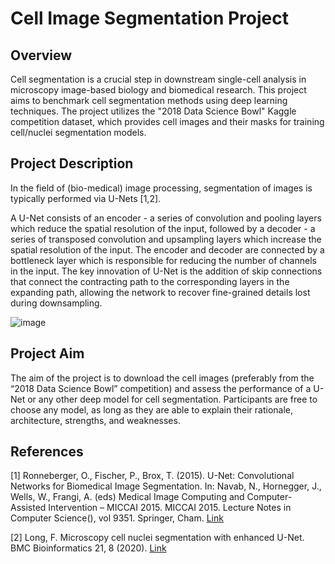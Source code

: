 # Cell Image Segmentation Project

## Overview
Cell segmentation is a crucial step in downstream single-cell analysis in microscopy image-based biology and biomedical research. This project aims to benchmark cell segmentation methods using deep learning techniques. The project utilizes the "2018 Data Science Bowl" Kaggle competition dataset, which provides cell images and their masks for training cell/nuclei segmentation models.

## Project Description
In the field of (bio-medical) image processing, segmentation of images is typically performed via U-Nets [1,2].

A U-Net consists of an encoder - a series of convolution and pooling layers which reduce the spatial resolution of the input, followed by a decoder - a series of transposed convolution and upsampling layers which increase the spatial resolution of the input. The encoder and decoder are connected by a bottleneck layer which is responsible for reducing the number of channels in the input. The key innovation of U-Net is the addition of skip connections that connect the contracting path to the corresponding layers in the expanding path, allowing the network to recover fine-grained details lost during downsampling.

![image](https://github.com/ryghrmni/DeepLifeProject/assets/111413160/53330d06-48db-40bc-9f3e-6d8e0b884645)


## Project Aim
The aim of the project is to download the cell images (preferably from the “2018 Data Science Bowl” competition) and assess the performance of a U-Net or any other deep model for cell segmentation. Participants are free to choose any model, as long as they are able to explain their rationale, architecture, strengths, and weaknesses.

## References
[1] Ronneberger, O., Fischer, P., Brox, T. (2015). U-Net: Convolutional Networks for Biomedical Image Segmentation. In: Navab, N., Hornegger, J., Wells, W., Frangi, A. (eds) Medical Image Computing and Computer-Assisted Intervention – MICCAI 2015. MICCAI 2015. Lecture Notes in Computer Science(), vol 9351. Springer, Cham. [Link](https://doi.org/10.1007/978-3-319-24574-4_28)

[2] Long, F. Microscopy cell nuclei segmentation with enhanced U-Net. BMC Bioinformatics 21, 8 (2020). [Link](https://doi.org/10.1186/s12859-019-3332-1)

